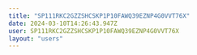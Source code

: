 ```yaml
---
title: "SP111RKC2GZZSHCSKP1P10FAWQ39EZNP4G0VVT76X"
date: 2024-03-10T14:26:43.947Z
user: SP111RKC2GZZSHCSKP1P10FAWQ39EZNP4G0VVT76X
layout: "users"
---
```

    